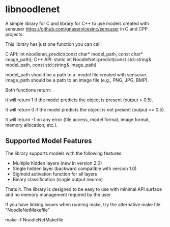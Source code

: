 # libnoodlenet
A simple library for C and library for C++ to use models created with sensuser https://github.com/gnaservicesinc/sensuser in C and CPP projects.


This library has just one function you can call:

C API:
int noodlenet_predict(const char* model_path, const char* image_path);
C++ API:
static int NoodleNet::predict(const std::string& model_path, const std::string& image_path)

model_path should be a path to a .model file created with sensuser.
image_path should be a path to an image file (e.g., PNG, JPG, BMP).

Both functions return:

It will return 1 if the model predicts the object is present (output > 0.5).

It will return 0 if the model predicts the object is not present (output <= 0.5).

It will return -1 on any error (file access, model format, image format, memory allocation, etc.).

## Supported Model Features

The library supports models with the following features:
- Multiple hidden layers (new in version 2.0)
- Single hidden layer (backward compatible with version 1.0)
- Sigmoid activation function for all layers
- Binary classification (single output neuron)


Thats it. The library is designed to be easy to use with minimal API surface and no memory management required by the user


If you have linking issues when running make, try the alternative make file "NoodleNetMakefile"

make -f NoodleNetMakefile

